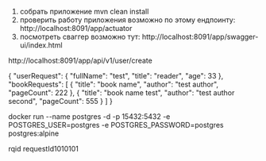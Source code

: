 1. собрать приложение mvn clean install
2. проверить работу приложения возможно по этому ендпоинту: http://localhost:8091/app/actuator
3. посмотреть сваггер возможно тут: http://localhost:8091/app/swagger-ui/index.html

http://localhost:8091/app/api/v1/user/create

{
"userRequest": {
"fullName": "test",
"title": "reader",
"age": 33
},
"bookRequests": [
{
"title": "book name",
"author": "test author",
"pageCount": 222
},
{
"title": "book name test",
"author": "test author second",
"pageCount": 555
}
]
}

docker run --name postgres -d -p 15432:5432 -e POSTGRES_USER=postgres -e POSTGRES_PASSWORD=postgres postgres:alpine

rqid requestId1010101